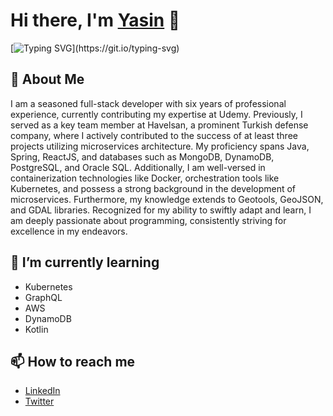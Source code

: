 # Hi there, I'm [Yasin](https://www.linkedin.com/in/yasinkansu/) 👋
[![Typing SVG](https://readme-typing-svg.herokuapp.com?font=Fira+Code&size=16&pause=1000&width=450&lines=Always+learning.+.+.;Courageously+experimental.+.+.+;Individually+humble%2C+collectively+proud.+.+.)](https://git.io/typing-svg)
## 🚀 About Me

I am a seasoned full-stack developer with six years of professional experience, currently contributing my expertise at Udemy. Previously, I served as a key team member at Havelsan, a prominent Turkish defense company, where I actively contributed to the success of at least three projects utilizing microservices architecture. My proficiency spans Java, Spring, ReactJS, and databases such as MongoDB, DynamoDB, PostgreSQL, and Oracle SQL. Additionally, I am well-versed in containerization technologies like Docker, orchestration tools like Kubernetes, and possess a strong background in the development of microservices. Furthermore, my knowledge extends to Geotools, GeoJSON, and GDAL libraries. Recognized for my ability to swiftly adapt and learn, I am deeply passionate about programming, consistently striving for excellence in my endeavors.

## 🌱 I’m currently learning
- Kubernetes
- GraphQL
- AWS
- DynamoDB
- Kotlin

## 📫 How to reach me
- [LinkedIn](https://www.linkedin.com/in/yasinkansu/)
- [Twitter](https://twitter.com/yasinkansu)
